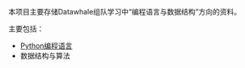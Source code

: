 本项目主要存储Datawhale组队学习中“编程语言与数据结构”方向的资料。

主要包括：

- [Python编程语言](https://github.com/datawhalechina/team-learning-program/tree/master/Python-Language)
- 数据结构与算法







